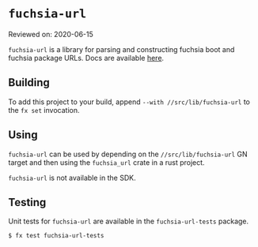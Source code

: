 # `fuchsia-url`

Reviewed on: 2020-06-15

`fuchsia-url` is a library for parsing and constructing fuchsia boot and fuchsia
package URLs. Docs are available
[here](https://fuchsia.dev/fuchsia-src/concepts/packages/package_url).

## Building

To add this project to your build, append `--with //src/lib/fuchsia-url`
to the `fx set` invocation.

## Using

`fuchsia-url` can be used by depending on the `//src/lib/fuchsia-url`
GN target and then using the `fuchsia_url` crate in a rust project.

`fuchsia-url` is not available in the SDK.

## Testing

Unit tests for `fuchsia-url` are available in the `fuchsia-url-tests` package.

```
$ fx test fuchsia-url-tests
```
